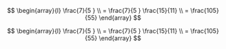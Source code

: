$$ 
\begin{array}{l}
\frac{7}{5 }  \\
= \frac{7}{5 }  \frac{15}{11}    \\
 = \frac{105}{55}  
\end{array}
$$ 


$$ 
\begin{array}{l}
\frac{7}{5 }  \\
= \frac{7}{5 }  \frac{15}{11}    \\
 = \frac{105}{55}  
\end{array}
$$
 
